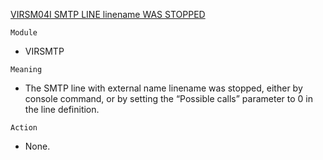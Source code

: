 [VIRSM04I SMTP LINE linename WAS STOPPED](https://virtel.readthedocs.io/en/latest/manuals/virtel/Virtel459MG/messages.html?highlight=VIRSM04I#VIRSM04I)

`Module`
- VIRSMTP

`Meaning`
- The SMTP line with external name linename was stopped, either by console command, or by setting the “Possible calls” parameter to 0 in the line definition.

`Action`
- None.
